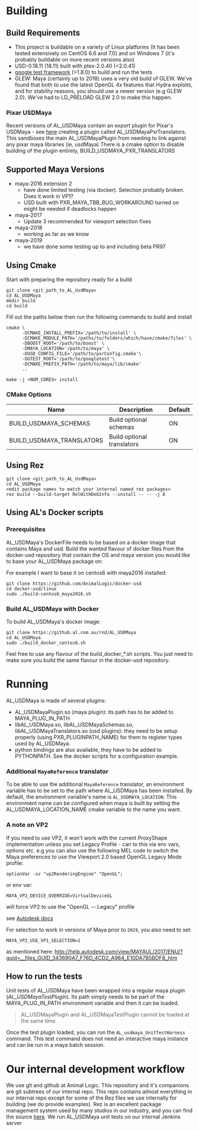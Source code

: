 # Building

## Build Requirements
- This project is buildable on a variety of Linux platforms (It has been tested extensively on CentOS 6.6 and 7.0) and on Windows 7 (it's probably buildable on more recent versions also)
- USD-0.18.11 (18.11) built with ptex-2.0.40 (<2.0.41)
- [google test framework](https://github.com/google/googletest) (>1.8.0) to build and run the tests
- GLEW: Maya (certainly up to 2018) uses a very old build of GLEW. We've found that both to use the latest OpenGL 4x features that Hydra exploits, and for stability reasons, you should use a newer version (e.g GLEW 2.0). We've had to LD_PRELOAD GLEW 2.0 to make this happen. 

### Pixar USDMaya
Recent versions of AL_USDMaya contain an export plugin for Pixar's USDMaya - see [here](../translators/pxrUsdTranslators) creating a plugin called AL_USDMayaPxrTranslators. This sandboxes the main AL_USDMayaPlugin from needing to link against any pixar maya libraries (ie, usdMaya)
There is a cmake option to disable building of the plugin entirely, BUILD_USDMAYA_PXR_TRANSLATORS

## Supported Maya Versions 
+ maya-2016 extension 2
  - have done limited testing (via docker). Selection probably broken. Does it work in VP1?
  - USD built with PXR_MAYA_TBB_BUG_WORKAROUND turned on might be needed if deadlocks happen
+ maya-2017
  - Update 3 recommended for viewport selection fixes
+ maya-2018
  - working as far as we know
+ maya-2019
  - we have done some testing up to and including beta PR97 

## Using Cmake

Start with preparing the repository ready for a build

```
git clone <git_path_to_AL_UsdMaya>
cd AL_USDMaya
mkdir build
cd build
```

Fill out the paths below then run the following commands to build and install
```
cmake \
      -DCMAKE_INSTALL_PREFIX='/path/to/install' \
      -DCMAKE_MODULE_PATH='/paths/to/folders/which/have/cmake/files' \
      -DBOOST_ROOT='/path/to/boost' \
      -DMAYA_LOCATION='/path/to/maya' \
      -DUSD_CONFIG_FILE='/path/to/pxrConfig.cmake'\
      -DGTEST_ROOT='/path/to/googletest'\
      -DCMAKE_PREFIX_PATH='/path/to/maya/lib/cmake'
      ..

make -j <NUM_CORES> install
```

### CMake Options

Name | Description | Default
--- | --- | ---
BUILD_USDMAYA_SCHEMAS | Build optional schemas | ON
BUILD_USDMAYA_TRANSLATORS | Build optional translators | ON

## Using Rez
```
git clone <git_path_to_AL_UsdMaya>
cd AL_USDMaya
<edit package names to match your internal named rez packages>
rez build --build-target RelWithDebInfo --install -- -- -j 8
```

## Using AL's Docker scripts

### Prerequisites

AL_USDMaya's DockerFile needs to be based on a docker image that contains Maya and usd. Build the wanted flavour of docker files from the docker-usd repository that contain the OS and maya version you would like to base your AL_USDMaya package on:

For example I want to base it on centos6 with maya2016 installed:
```
git clone https://github.com/AnimalLogic/docker-usd
cd docker-usd/linux
sudo ./build-centos6_maya2016.sh
```

### Build AL_USDMaya with Docker

To build AL_USDMaya's docker image:
```
git clone https://github.al.com.au/rnd/AL_USDMaya
cd AL_USDMaya
sudo ./build_docker_centos6.sh
```
Feel free to use any flavour of the build_docker_*.sh scripts. You just need to make sure you build the same flavour in the docker-usd repository.

# Running

AL_USDMaya is made of several plugins:
- AL_USDMayaPlugin.so (maya plugin): its path has to be added to MAYA_PLUG_IN_PATH
- libAL_USDMaya.so, libAL_USDMayaSchemas.so, libAL_USDMayaTranslators.so (usd plugins): they need to be setup properly (using PXR_PLUGINPATH_NAME) for them to register types used by AL_USDMaya.
- python bindings are also available, they have to be added to PYTHONPATH.
See the docker scripts for a configuration example.

### Additional `MayaReference` translator

To be able to use the additional `MayaReference` translator, an environment variable has to be set to the path where AL_USDMaya has been installed. By default, the environment variable's name is `AL_USDMAYA_LOCATION`.
This environment name can be configured when maya is built by setting the AL_USDMAYA_LOCATION_NAME cmake variable to the name you want.

### A note on VP2
If you need to use VP2, it won't work with the current ProxyShape implementation unless you set Legacy Profile - can to this via env vars, options etc.
e.g you can also use the following MEL code to switch the Maya preferences to use the Viewport 2.0 based OpenGL Legacy Mode profile:
```
optionVar -sv "vp2RenderingEngine" "OpenGL";
```
or env var:
```
MAYA_VP2_DEVICE_OVERRIDE=VirtualDeviceGL 
```
will force VP2 to use the "OpenGL -- Legacy" profile

see [Autodesk docs](https://knowledge.autodesk.com/support/maya/learn-explore/caas/CloudHelp/cloudhelp/2017/ENU/Maya/files/GUID-4928A912-DA6C-4734-863B-AB5959DA73C9-htm.html)

For selection to work in versions of Maya prior to `2019`, you also need to set:
```
MAYA_VP2_USE_VP1_SELECTION=1 
```
as mentioned here:
http://help.autodesk.com/view/MAYAUL/2017/ENU/?guid=__files_GUID_343690A7_F76D_4CD2_A964_E10DA7B5BDF8_htm

## How to run the tests ##
Unit tests of AL_USDMaya have been wrapped into a regular maya plugin (_AL_USDMayaTestPlugin_). Its path simply needs to be part of the MAYA_PLUG_IN_PATH environment variable and then it can be loaded.

> AL_USDMayaPlugin and AL_USDMayaTestPlugin cannot be loaded at the same time.

Once the test plugin loaded, you can run the `AL_usdmaya_UnitTestHarness` command. This test command does not need an interactive maya instance and can be run in a maya batch session.


# Our internal development workflow
We use git and github at Animal Logic. This repository and it's companions are git subtrees of our internal repo. This repo contains almost everything in our internal repo except for some of the Rez files we use internally for building (we do provide examples). Rez is an excellent package management system used by many studios in our industry, and you can find the source [here](https://github.com/nerdvegas/rez). We run AL_USDMaya unit tests on our internal Jenkins server

